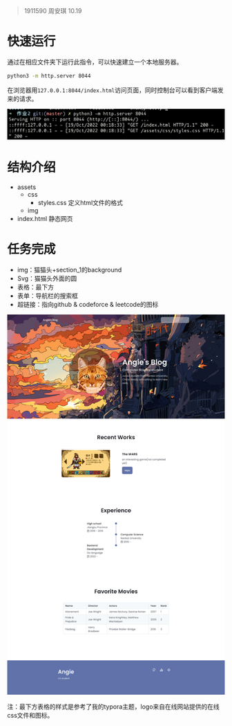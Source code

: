 > 1911590 周安琪 10.19

# 快速运行

通过在相应文件夹下运行此指令，可以快速建立一个本地服务器。

```bash
python3 -m http.server 8044
```

在浏览器用`127.0.0.1:8044/index.html`访问页面，同时控制台可以看到客户端发来的请求。

![image-20221019001911393](./readme_pic/terminal_photo.png)

# 结构介绍

- assets
  - css
    - styles.css 定义html文件的格式
  - img
- index.html 静态网页

# 任务完成

- img：猫猫头+section_1的background
- Svg：猫猫头外面的圆
- 表格：最下方
- 表单：导航栏的搜索框
- 超链接：指向github & codeforce & leetcode的图标

![image-20221019000550728](./readme_pic/show_photo.png)

注：最下方表格的样式是参考了我的typora主题，logo来自在线网站提供的在线css文件和图标。
